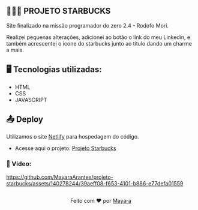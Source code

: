 ## 🧜🏻‍♀ PROJETO STARBUCKS


Site finalizado na missão programador do zero 2.4 - Rodofo Mori.
<p>Realizei pequenas alterações, adicionei ao botão o link do meu Linkedin, e também acrescentei o icone do starbucks junto ao titulo dando um charme a mais.</p>


## 🖥 Tecnologias utilizadas:
- HTML 
- CSS  
- JAVASCRIPT 

## 📤 Deploy
Utilizamos o site [Netlify](https://www.netlify.com) para hospedagem do código.
- Acesse aqui o projeto: [Projeto Starbucks](https://mayaraarantes-starbucks.netlify.app/)

<h3>🎥 Video: </h3> 

https://github.com/MayaraArantes/projeto-starbucks/assets/140278244/39aeff08-f653-4101-b886-e77defa01559

##
<div align="center">Feito com ❤️ por <a href="https://github.com/MayaraArantes">Mayara</a></div>
